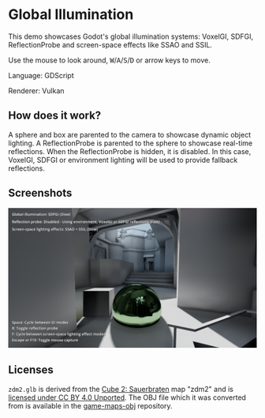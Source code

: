 # Global Illumination

This demo showcases Godot's global illumination systems:
VoxelGI, SDFGI, ReflectionProbe and screen-space effects like SSAO and SSIL.

Use the mouse to look around, <kbd>W</kbd>/<kbd>A</kbd>/<kbd>S</kbd>/<kbd>D</kbd>
or arrow keys to move.

Language: GDScript

Renderer: Vulkan

## How does it work?

A sphere and box are parented to the camera to showcase dynamic object lighting.
A ReflectionProbe is parented to the sphere to showcase real-time reflections.
When the ReflectionProbe is hidden, it is disabled. In this case,
VoxelGI, SDFGI or environment lighting will be used to provide fallback reflections.

## Screenshots

![Screenshot](screenshots/global_illumination.png)

## Licenses

`zdm2.glb` is derived from the [Cube 2: Sauerbraten](http://sauerbraten.org/)
map "zdm2" and is
[licensed under CC BY 4.0 Unported](https://github.com/Calinou/game-maps-obj/blob/master/sauerbraten/zdm2.txt).
The OBJ file which it was converted from is available in the [game-maps-obj](https://github.com/Calinou/game-maps-obj) repository.
